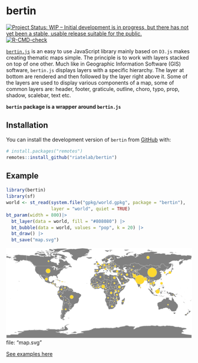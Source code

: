
<!-- README.md is generated from README.Rmd. Please edit that file -->

# bertin

<!-- badges: start -->

[![Project Status: WIP – Initial development is in progress, but there
has not yet been a stable, usable release suitable for the
public.](https://www.repostatus.org/badges/latest/wip.svg)](https://www.repostatus.org/#wip)
[![R-CMD-check](https://github.com/riatelab/bertinR/actions/workflows/R-CMD-check.yaml/badge.svg)](https://github.com/riatelab/bertinR/actions/workflows/R-CMD-check.yaml)
<!-- badges: end -->

[`bertin.js`](https://github.com/neocarto/bertin) is an easy to use
JavaScript library mainly based on `D3.js` makes creating thematic maps
simple. The principle is to work with layers stacked on top of one
other. Much like in Geographic Information Software (GIS) software,
`bertin.js` displays layers with a specific hierarchy. The layer at
bottom are rendered and then followed by the layer right above it. Some
of the layers are used to display various components of a map, some of
common layers are: header, footer, graticule, outline, choro, typo,
prop, shadow, scalebar, text etc.

**`bertin` package is a wrapper around `bertin.js`**

## Installation

You can install the development version of `bertin` from
[GitHub](https://github.com/riatelab/bertin) with:

``` r
# install.packages("remotes")
remotes::install_github("riatelab/bertin")
```

## Example

``` r
library(bertin)
library(sf)
world <- st_read(system.file("gpkg/world.gpkg", package = "bertin"),
                 layer = "world", quiet = TRUE)
bt_param(width = 800)|>
  bt_layer(data = world, fill = "#808080") |>
  bt_bubble(data = world, values = "pop", k = 20) |>
  bt_draw() |> 
  bt_save("map.svg")
```

![](map.svg)  
file: “map.svg”

[See examples here](https://riatelab.github.io/bertin)
